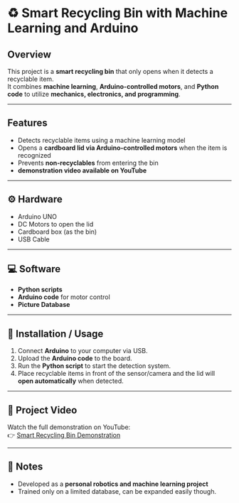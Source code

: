 
# ♻️ Smart Recycling Bin with Machine Learning and Arduino

## Overview
This project is a **smart recycling bin** that only opens when it detects a recyclable item.  
It combines **machine learning**, **Arduino-controlled motors**, and **Python code** to utilize **mechanics, electronics, and programming**.

---

## Features
- Detects recyclable items using a machine learning model 
- Opens a **cardboard lid via Arduino-controlled motors** when the item is recognized  
- Prevents **non-recyclables** from entering the bin  
- **demonstration video available on YouTube**

---

## ⚙️ Hardware
- Arduino UNO
- DC Motors to open the lid  
- Cardboard box (as the bin)  
- USB Cable  

---

## 💻 Software
- **Python scripts**   
- **Arduino code** for motor control  
- **Picture Database** 

---

## 🧠 Installation / Usage
1. Connect **Arduino** to your computer via USB.  
2. Upload the **Arduino code** to the board.  
3. Run the **Python script** to start the detection system.  
4. Place recyclable items in front of the sensor/camera and the lid will **open automatically** when detected.

---

## 🎥 Project Video
Watch the full demonstration on YouTube:  
👉 [Smart Recycling Bin Demonstration](https://www.youtube.com/channel/UCfidNmY5ezaeweFhrGzivoQ)

---

## 📝 Notes
- Developed as a **personal robotics and machine learning project**  
- Trained only on a limited database, can be expanded easily though.
